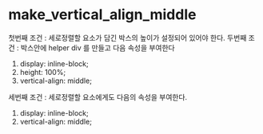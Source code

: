 # make_vertical_align_middle
첫번째 조건 : 세로정렬할 요소가 담긴 박스의 높이가 설정되어 있어야 한다.
두번째 조건 : 박스안에 helper div 를 만들고 다음 속성을 부여한다 
 1. display: inline-block;
 2. height: 100%;
 3. vertical-align: middle;
 
세번째 조건 : 세로정렬할 요소에게도 다음의 속성을 부여한다.
 1. display: inline-block;
 2. vertical-align: middle;
 
 
